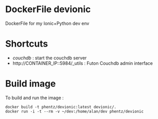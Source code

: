 # DockerFile devionic

DockerFile for my Ionic+Python dev env

# Shortcuts

* _couchdb_ : start the couchdb server
* http://CONTAINER_IP::5984/_utils : Futon Couchdb admin interface


# Build image

To build and run the image :

```
docker build -t phentz/devionic:latest devionic/.
docker run -i -t --rm -v ~/dev:/home/alan/dev phentz/devionic
```
